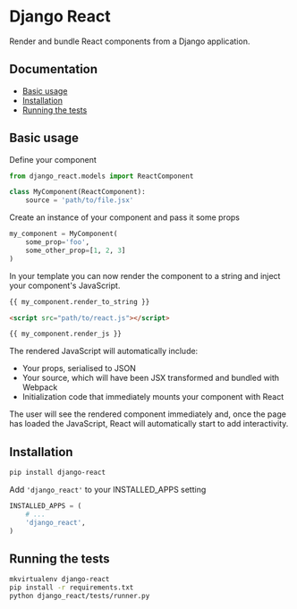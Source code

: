Django React
============

Render and bundle React components from a Django application.

Documentation
-------------

- [Basic usage](#basic-usage)
- [Installation](#installation)
- [Running the tests](#running-the-tests)

Basic usage
-----------

Define your component

```python
from django_react.models import ReactComponent

class MyComponent(ReactComponent):
    source = 'path/to/file.jsx'
```

Create an instance of your component and pass it some props

```python
my_component = MyComponent(
    some_prop='foo',
    some_other_prop=[1, 2, 3]
)
```

In your template you can now render the component to a string and
inject your component's JavaScript.

```html
{{ my_component.render_to_string }}

<script src="path/to/react.js"></script>

{{ my_component.render_js }}
```

The rendered JavaScript will automatically include:
- Your props, serialised to JSON
- Your source, which will have been JSX transformed and bundled with Webpack
- Initialization code that immediately mounts your component with React

The user will see the rendered component immediately and, once the
page has loaded the JavaScript, React will automatically start to add
interactivity.

Installation
------------

```bash
pip install django-react
```

Add `'django_react'` to your INSTALLED_APPS setting
```python
INSTALLED_APPS = (
    # ...
    'django_react',
)
```

Running the tests
-----------------

```bash
mkvirtualenv django-react
pip install -r requirements.txt
python django_react/tests/runner.py
```
